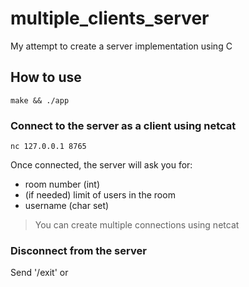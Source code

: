 # multiple_clients_server
My attempt to create a server implementation using C

## How to use
```
make && ./app
```
### Connect to the server as a client using netcat
```
nc 127.0.0.1 8765
```
Once connected, the server will ask you for:
- room number (int)
- (if needed) limit of users in the room
- username (char set)
> You can create multiple connections using netcat
### Disconnect from the server
Send '/exit' or <C-c>

